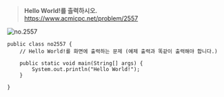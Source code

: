 > **Hello World!를 출력하시오.** <br>
https://www.acmicpc.net/problem/2557

![no.2557](https://img1.daumcdn.net/thumb/R1280x0/?scode=mtistory2&fname=https%3A%2F%2Fblog.kakaocdn.net%2Fdn%2FbBR132%2FbtrxkfqElIG%2FKYO4k85d6AIyKclk5Diyr0%2Fimg.png "no.2557")

    public class no2557 {
        // Hello World!를 화면에 출력하는 문제 (예제 출력과 똑같이 출력해야 합니다.)
        
        public static void main(String[] args) {
            System.out.println("Hello World!");
        }
     
    }
    
